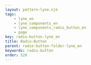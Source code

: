 ```yaml
---
layout: pattern-lyne.njk
tags: 
    - lyne_en
    - lyne_components_en
    - lyne_components_radio_button_en
    - page
key: radio-button-lyne_en
title: Radio-Button
parent: radio-button-folder-lyne_en
keywords: radio-button
order: 520
---
```

